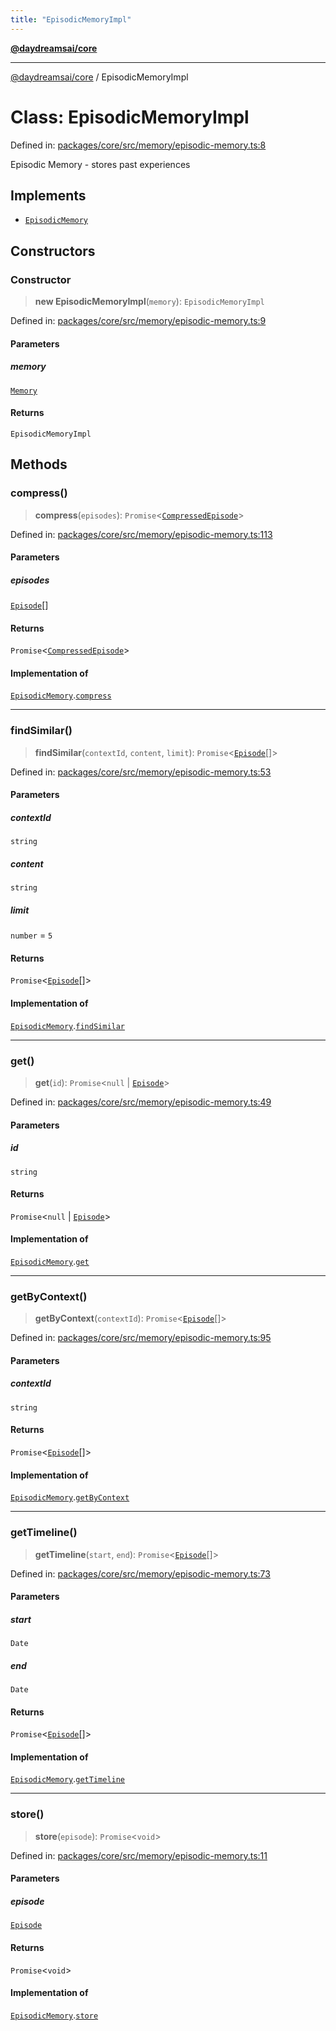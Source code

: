 ```yaml
---
title: "EpisodicMemoryImpl"
---
```


[**@daydreamsai/core**](./api-reference.md)

***

[@daydreamsai/core](./api-reference.md) / EpisodicMemoryImpl

# Class: EpisodicMemoryImpl

Defined in: [packages/core/src/memory/episodic-memory.ts:8](https://github.com/dojoengine/daydreams/blob/cade502c379b7b9e103832026447c86310638fce/packages/core/src/memory/episodic-memory.ts#L8)

Episodic Memory - stores past experiences

## Implements

- [`EpisodicMemory`](./EpisodicMemory.md)

## Constructors

### Constructor

> **new EpisodicMemoryImpl**(`memory`): `EpisodicMemoryImpl`

Defined in: [packages/core/src/memory/episodic-memory.ts:9](https://github.com/dojoengine/daydreams/blob/cade502c379b7b9e103832026447c86310638fce/packages/core/src/memory/episodic-memory.ts#L9)

#### Parameters

##### memory

[`Memory`](./Memory.md)

#### Returns

`EpisodicMemoryImpl`

## Methods

### compress()

> **compress**(`episodes`): `Promise`\<[`CompressedEpisode`](./CompressedEpisode.md)\>

Defined in: [packages/core/src/memory/episodic-memory.ts:113](https://github.com/dojoengine/daydreams/blob/cade502c379b7b9e103832026447c86310638fce/packages/core/src/memory/episodic-memory.ts#L113)

#### Parameters

##### episodes

[`Episode`](./Episode.md)[]

#### Returns

`Promise`\<[`CompressedEpisode`](./CompressedEpisode.md)\>

#### Implementation of

[`EpisodicMemory`](./EpisodicMemory.md).[`compress`](EpisodicMemory.md#compress)

***

### findSimilar()

> **findSimilar**(`contextId`, `content`, `limit`): `Promise`\<[`Episode`](./Episode.md)[]\>

Defined in: [packages/core/src/memory/episodic-memory.ts:53](https://github.com/dojoengine/daydreams/blob/cade502c379b7b9e103832026447c86310638fce/packages/core/src/memory/episodic-memory.ts#L53)

#### Parameters

##### contextId

`string`

##### content

`string`

##### limit

`number` = `5`

#### Returns

`Promise`\<[`Episode`](./Episode.md)[]\>

#### Implementation of

[`EpisodicMemory`](./EpisodicMemory.md).[`findSimilar`](EpisodicMemory.md#findsimilar)

***

### get()

> **get**(`id`): `Promise`\<`null` \| [`Episode`](./Episode.md)\>

Defined in: [packages/core/src/memory/episodic-memory.ts:49](https://github.com/dojoengine/daydreams/blob/cade502c379b7b9e103832026447c86310638fce/packages/core/src/memory/episodic-memory.ts#L49)

#### Parameters

##### id

`string`

#### Returns

`Promise`\<`null` \| [`Episode`](./Episode.md)\>

#### Implementation of

[`EpisodicMemory`](./EpisodicMemory.md).[`get`](EpisodicMemory.md#get)

***

### getByContext()

> **getByContext**(`contextId`): `Promise`\<[`Episode`](./Episode.md)[]\>

Defined in: [packages/core/src/memory/episodic-memory.ts:95](https://github.com/dojoengine/daydreams/blob/cade502c379b7b9e103832026447c86310638fce/packages/core/src/memory/episodic-memory.ts#L95)

#### Parameters

##### contextId

`string`

#### Returns

`Promise`\<[`Episode`](./Episode.md)[]\>

#### Implementation of

[`EpisodicMemory`](./EpisodicMemory.md).[`getByContext`](EpisodicMemory.md#getbycontext)

***

### getTimeline()

> **getTimeline**(`start`, `end`): `Promise`\<[`Episode`](./Episode.md)[]\>

Defined in: [packages/core/src/memory/episodic-memory.ts:73](https://github.com/dojoengine/daydreams/blob/cade502c379b7b9e103832026447c86310638fce/packages/core/src/memory/episodic-memory.ts#L73)

#### Parameters

##### start

`Date`

##### end

`Date`

#### Returns

`Promise`\<[`Episode`](./Episode.md)[]\>

#### Implementation of

[`EpisodicMemory`](./EpisodicMemory.md).[`getTimeline`](EpisodicMemory.md#gettimeline)

***

### store()

> **store**(`episode`): `Promise`\<`void`\>

Defined in: [packages/core/src/memory/episodic-memory.ts:11](https://github.com/dojoengine/daydreams/blob/cade502c379b7b9e103832026447c86310638fce/packages/core/src/memory/episodic-memory.ts#L11)

#### Parameters

##### episode

[`Episode`](./Episode.md)

#### Returns

`Promise`\<`void`\>

#### Implementation of

[`EpisodicMemory`](./EpisodicMemory.md).[`store`](EpisodicMemory.md#store)
